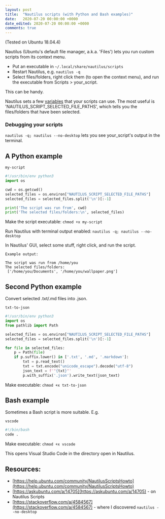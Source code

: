 ```yaml
---
layout: post
title:  "Nautilus scripts (with Python and Bash examples)"
date:   2020-07-20 00:00:00 +0000
date_edited: 2020-07-20 00:00:00 +0000
comments: true
---
```


(Tested on Ubuntu 18.04.4)

Nautilus (Ubuntu's default file manager, a.k.a. 'Files') lets you run custom scripts from its context menu.

- Put an executable in `~/.local/share/nautilus/scripts`
- Restart Nautilus, e.g. `nautilus -q`
- Select files/folders, right click them (to open the context menu), and run the executable from Scripts > your_script.

This can be handy.

Nautilus sets a few [variables](https://help.ubuntu.com/community/NautilusScriptsHowto) that your scripts can use. The most useful is 'NAUTILUS_SCRIPT_SELECTED_FILE_PATHS', which tells you the files/folders that have been selected.

### Debugging your scripts

`nautilus -q; nautilus --no-desktop` lets you see your_script's output in the terminal.


## A Python example

`my-script`

```python
#!/usr/bin/env python3
import os

cwd = os.getcwd()
selected_files = os.environ["NAUTILUS_SCRIPT_SELECTED_FILE_PATHS"]
selected_files = selected_files.split('\n')[:-1]

print('The script was run from', cwd)
print('The selected files/folders:\n', selected_files)
```

Make the script executable: `chmod +x my-script`

Run Nautilus with terminal output enabled: `nautilus -q; nautilus --no-desktop`

In Nautilus' GUI, select some stuff, right click, and run the script.

`Example output:`
```
The script was run from /home/you
The selected files/folders:
 ['/home/you/Documents', '/home/you/wallpaper.png']
```

## Second Python example

Convert selected .txt/.md files into .json.

`txt-to-json`
```python
#!/usr/bin/env python3
import os
from pathlib import Path

selected_files = os.environ["NAUTILUS_SCRIPT_SELECTED_FILE_PATHS"]
selected_files = selected_files.split('\n')[:-1]

for file in selected_files:
    p = Path(file)
    if p.suffix.lower() in ['.txt', '.md', '.markdown']:
        txt = p.read_text()
        txt = txt.encode("unicode_escape").decode("utf-8")
        json_text = f'"{txt}"'
        p.with_suffix('.json').write_text(json_text)
```

Make executable: `chmod +x txt-to-json`

## Bash example

Sometimes a Bash script is more suitable. E.g.

`vscode`
```bash
#!/bin/bash
code .
```

Make executable: `chmod +x vscode`

This opens Visual Studio Code in the directory open in Nautilus.

## Resources:

- [https://help.ubuntu.com/community/NautilusScriptsHowto](https://help.ubuntu.com/community/NautilusScriptsHowto)
- [https://askubuntu.com/a/14705](https://askubuntu.com/a/14705) - on Nautilus Scripts
- [https://stackoverflow.com/a/4584567](https://stackoverflow.com/a/4584567) - where I discovered `nautilus --no-desktop`

